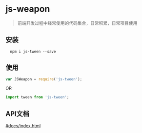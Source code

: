 # js-weapon
> 前端开发过程中经常使用的代码集合，日常积累，日常项目使用

## 安装
```
  npm i js-tween --save
```

## 使用
``` js
var JSWeapon = require('js-tween');
```
OR
``` js
import tween from 'js-tween';
```

## API文档
[#docs/index.html](https://qingyangmoke.github.io/js-tween/docs/index.html)
